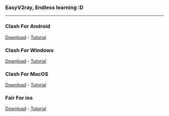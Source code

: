 ### EasyV2ray, Endless learning :D
***
### Clash For Android 
[Download](https://play.google.com/store/apps/details?id=com.github.kr328.clash&hl=en_US&gl=US&pli=1) - [Tutorial](https://raw.githubusercontent.com/Meow-x/EasyV2ray/c0c287149c0fa0b66e3825103fe4eeb6d292e6b7/Clash%20For%20Android.jpg)
### Clash For Windows
[Download](https://github.com/Fndroid/clash_for_windows_pkg/releases) - [Tutorial](https://raw.githubusercontent.com/Meow-x/EasyV2ray/main/Clash%20For%20Windows.jpg)
### Clash For MacOS 
[Download](https://github.com/yichengchen/clashX/releases/tag/1.95.1) - [Tutorial](https://raw.githubusercontent.com/Meow-x/EasyV2ray/main/Clash%20For%20MacOS.jpg)
### Fair For ios
[Download](https://apps.apple.com/us/app/fair-vpn/id1533873488) - [Tutorial](https://raw.githubusercontent.com/Meow-x/EasyV2ray/main/Fair%20For%20ios.jpg) 
